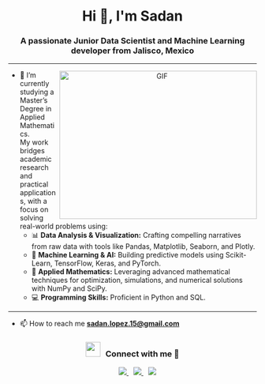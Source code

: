 <h1 align="center">Hi 👋, I'm <a>Sadan</a></h1>
<h3 align="center">A passionate Junior Data Scientist and Machine Learning developer from Jalisco, Mexico</h3>

---

<a target="_blank" align="center">
  <img align="right" top="500" height="300" width="400" alt="GIF" src="https://media.giphy.com/media/SWoSkN6DxTszqIKEqv/giphy.gif">
</a>

- 🔭 I’m currently studying a Master’s Degree in Applied Mathematics.  
  My work bridges academic research and practical applications, with a focus on solving real-world problems using:
  - 📊 **Data Analysis & Visualization:** Crafting compelling narratives from raw data with tools like Pandas, Matplotlib, Seaborn, and Plotly.
  - 🤖 **Machine Learning & AI:** Building predictive models using Scikit-Learn, TensorFlow, Keras, and PyTorch.
  - 🔢 **Applied Mathematics:** Leveraging advanced mathematical techniques for optimization, simulations, and numerical solutions with NumPy and SciPy.
  - 💻 **Programming Skills:** Proficient in Python and SQL.

---

- 📫 How to reach me **sadan.lopez.15@gmail.com**

<h3 align="center"> <img src="https://media.giphy.com/media/iY8CRBdQXODJSCERIr/giphy.gif" width="30" height="30" style="margin-right: 10px;">Connect with me 🤝 </h3>

<p align="center">
  <div align="center" class="icons-social" style="margin-left: 10px;">
    <a style="margin-left: 10px;" target="_blank" href="https://www.linkedin.com/in/sadan-lopez-439bb0243">
      <img src="https://img.icons8.com/?size=100&id=64154&format=png&color=000000">
    </a>
    <a style="margin-left: 10px;" target="_blank" href="https://github.com/SJLM25">
      <img src="https://img.icons8.com/?size=100&id=iEBcQcM9rnZ9&format=png&color=000000">
    </a>
    <a style="margin-left: 10px;" target="_blank" href="https://www.kaggle.com/sjlm25">
      <img src="https://img.icons8.com/?size=100&id=bMncK0wGFANA&format=png&color=000000">
    </a>
  </div>
</p>


